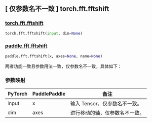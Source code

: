 ## [ 仅参数名不一致 ] torch.fft.fftshift

### [torch.fft.fftshift](https://pytorch.org/docs/stable/generated/torch.fft.fftshift.html#torch.fft.fftshift)

```python
torch.fft.fftshift(input, dim=None)
```

### [paddle.fft.fftshift](https://www.paddlepaddle.org.cn/documentation/docs/zh/develop/api/paddle/fft/fftshift_cn.html)

```python
paddle.fft.fftshift(x, axes=None, name=None)
```

两者功能一致且参数用法一致，仅参数名不一致，具体如下：
### 参数映射

| PyTorch       | PaddlePaddle | 备注                                                   |
| ------------- | ------------ | ------------------------------------------------------ |
| input           | x           | 输入 Tensor，仅参数名不一致。               |
| dim           | axes           | 进行移动的轴，仅参数名不一致。               |
